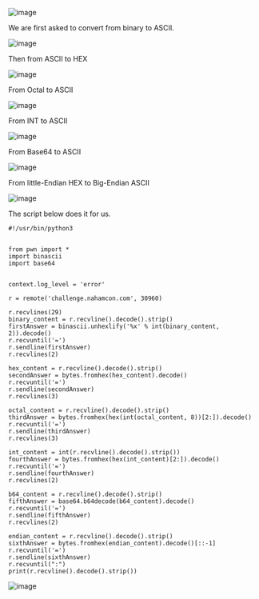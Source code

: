 ![image](https://user-images.githubusercontent.com/80063008/166420108-f9972d9f-bcc8-48d1-8dee-47d3972d8277.png)

We are first asked to convert from binary to ASCII.

![image](https://user-images.githubusercontent.com/80063008/166420146-595c17e4-5c43-43df-89fa-b04dbc87d073.png)

Then from ASCII to HEX

![image](https://user-images.githubusercontent.com/80063008/166420176-7e54a20d-da7e-4ef7-8e97-39aa0a637bf5.png)

From Octal to ASCII

![image](https://user-images.githubusercontent.com/80063008/166420218-14abfbc2-6016-443a-803b-361cd04318a7.png)

From INT to ASCII

![image](https://user-images.githubusercontent.com/80063008/166420263-89af59d3-8fef-42af-969b-97cdcce19a90.png)

From Base64 to ASCII

![image](https://user-images.githubusercontent.com/80063008/166420292-9a500845-1c3f-4583-ac3a-e794d2e205dc.png)

From little-Endian HEX to Big-Endian ASCII

![image](https://user-images.githubusercontent.com/80063008/166420345-23c79ab4-e2f6-49a5-98df-a8ab422d2aa8.png)

The script below does it for us.

```python3
#!/usr/bin/python3


from pwn import *
import binascii
import base64


context.log_level = 'error'

r = remote('challenge.nahamcon.com', 30960)

r.recvlines(29)
binary_content = r.recvline().decode().strip()
firstAnswer = binascii.unhexlify('%x' % int(binary_content, 2)).decode()
r.recvuntil('=')
r.sendline(firstAnswer)
r.recvlines(2)

hex_content = r.recvline().decode().strip()
secondAnswer = bytes.fromhex(hex_content).decode()
r.recvuntil('=')
r.sendline(secondAnswer)
r.recvlines(3)

octal_content = r.recvline().decode().strip()
thirdAnswer = bytes.fromhex(hex(int(octal_content, 8))[2:]).decode()
r.recvuntil('=')
r.sendline(thirdAnswer)
r.recvlines(3)

int_content = int(r.recvline().decode().strip())
fourthAnswer = bytes.fromhex(hex(int_content)[2:]).decode()
r.recvuntil('=')
r.sendline(fourthAnswer)
r.recvlines(2)

b64_content = r.recvline().decode().strip()
fifthAnswer = base64.b64decode(b64_content).decode()
r.recvuntil('=')
r.sendline(fifthAnswer)
r.recvlines(2)

endian_content = r.recvline().decode().strip()
sixthAnswer = bytes.fromhex(endian_content).decode()[::-1]
r.recvuntil('=')
r.sendline(sixthAnswer)
r.recvuntil(":")
print(r.recvline().decode().strip())
```

![image](https://user-images.githubusercontent.com/80063008/166420536-dd695941-3f28-466c-9f59-7d565bb207df.png)
